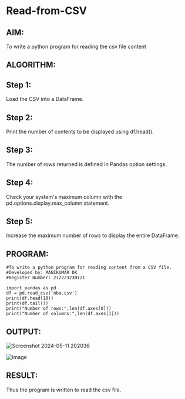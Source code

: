 # Read-from-CSV

## AIM:
To write a python program for reading the csv file content

## ALGORITHM:

## Step 1:
Load the CSV into a DataFrame.

## Step 2:
Print the number of contents to be displayed using df.head().

## Step 3:
The number of rows returned is defined in Pandas option settings.

## Step 4:
Check your system's maximum column with the pd.options.display.max_column statement.

## Step 5:
Increase the maximum number of rows to display the entire DataFrame.
## PROGRAM:
~~~
#To write a python program for reading content from a CSV file.
#Developed by: MANIKUMAR DK
#Register Number: 212223230121

import pandas as pd
df = pd.read_csv('nba.csv')
print(df.head(10))
print(df.tail())
print("Number of rows:",len(df.axes[0]))
print("Number of columns:",len(df.axes[1]))
~~~

## OUTPUT:

![Screenshot 2024-05-11 202036](https://github.com/MANIKUMARDK/Read-from-CSV/assets/147215581/4130d1d9-142a-4de2-821f-c3055b0839af)

![image](https://github.com/Mario-Viofer-J/Read-from-CSV/assets/144979232/1f2a4669-d79f-4c67-847b-7f3cae6193a2)


## RESULT:
Thus the program is written to read the csv file.
